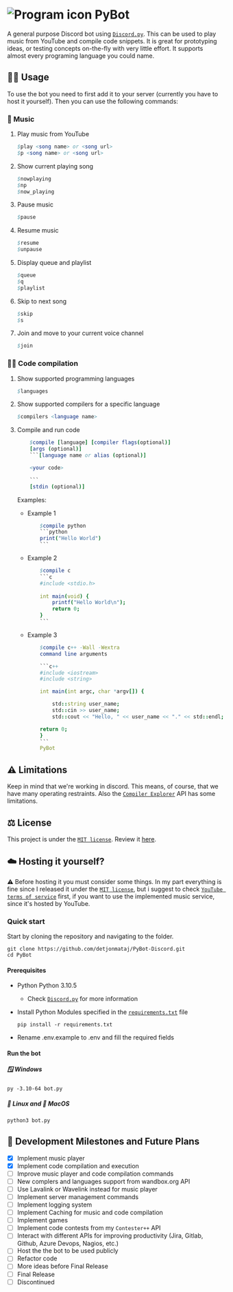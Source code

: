 # ![Program icon](assets/logo.ico) PyBot

A general purpose Discord bot using [`Discord.py`](https://github.com/Rapptz/discord.py). This can be used to play music from YouTube and compile code snippets. It is great for prototyping ideas, or testing concepts on-the-fly with very little effort. It supports almost every programing language you could name.

## 🧑‍🏫 Usage

To use the bot you need to first add it to your server (currently you have to host it yourself). Then you can use the following commands:

### 🎵 Music

1. Play music from YouTube

    ```nim
    $play <song name> or <song url>
    $p <song name> or <song url>
    ```

2. Show current playing song

    ```nim
    $nowplaying
    $np
    $now_playing
    ```

3. Pause music

    ```nim
    $pause
    ```

4. Resume music

    ```nim
    $resume
    $unpause
    ```

5. Display queue and playlist

    ```nim
    $queue
    $q
    $playlist
    ```

6. Skip to next song

    ```nim
    $skip
    $s
    ```

7. Join and move to your current voice channel

    ```nim
    $join
    ```

### 👨‍💻 Code compilation

 1. Show supported programming languages

    ```nim
    $languages
    ```

 2. Show supported compilers for a specific language

    ```nim
    $compilers <language name>
    ```

 3. Compile and run code

    ```nim
        $compile [language] [compiler flags(optional)]
        [args (optional)]
        ```[language name or alias (optional)]

        <your code>

        ```
        [stdin (optional)]
    ```

    Examples:

    - Example 1

        ```nim
            $compile python
            ```python
            print("Hello World")
            ```
        ```

    - Example 2

        ```nim
            $compile c
            ```c
            #include <stdio.h>
            
            int main(void) {
                printf("Hello World\n");
                return 0;
            }
            ```
        ```

    - Example 3

        ```nim
            $compile c++ -Wall -Wextra
            command line arguments

            ```c++
            #include <iostream>
            #include <string>

            int main(int argc, char *argv[]) {

                std::string user_name;
                std::cin >> user_name;
                std::cout << "Hello, " << user_name << "." << std::endl;

            return 0;
            }
            ```
            PyBot
        ```

## ⚠️ Limitations

Keep in mind that we're working in discord. This means, of course, that we have many operating restraints. Also the [`Compiler Explorer`](https://compiler-explorer.com/) API has some limitations.

## ⚖️ License

This project is under the [`MIT license`](https://choosealicense.com/licenses/mit/). Review it [here](LICENSE).

## ☁️ Hosting it yourself?

⚠️
Before hosting it you must consider some things. In my part everything is fine since I released it under the [`MIT license`](LICENSE), but i suggest to check [`YouTube terms of service`](https://www.youtube.com/t/terms) first, if you want to use the implemented music service, since it's hosted by YouTube.

### Quick start

Start by cloning the repository and navigating to the folder.

```console
git clone https://github.com/detjonmataj/PyBot-Discord.git
cd PyBot
```

#### Prerequisites

- Python Python 3.10.5
  - Check [`Discord.py`](https://discordpy.readthedocs.io/en/latest/api.html#discord-py-version) for more information

- Install Python Modules specified in the [`requirements.txt`](requirements.txt) file

    ```shell
    pip install -r requirements.txt
    ```

- Rename .env.example to .env and fill the required fields

#### Run the bot

##### 🪟 Windows

```shell
py -3.10-64 bot.py
```

##### 🐧 Linux and 🍎 MacOS

```shell
python3 bot.py
```

## 📝 Development Milestones and Future Plans

- [x] Implement music player
- [x] Implement code compilation and execution
- [ ] Improve music player and code compilation commands
- [ ] New complers and languages support from wandbox.org API
- [ ] Use Lavalink or Wavelink instead for music player
- [ ] Implement server management commands
- [ ] Implement logging system
- [ ] Implement Caching for music and code compilation
- [ ] Implement games
- [ ] Implement code contests from my `Contester++` API
- [ ] Interact with different APIs for improving productivity (Jira, Gitlab, Github, Azure Devops, Nagios, etc.)
- [ ] Host the the bot to be used publicly
- [ ] Refactor code
- [ ] More ideas before Final Release
- [ ] Final Release
- [ ] Discontinued
